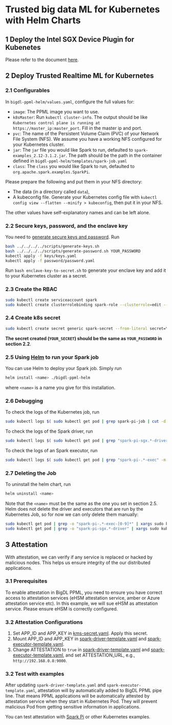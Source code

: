 # Trusted big data ML for Kubernetes with Helm Charts

## 1 Deploy the Intel SGX Device Plugin for Kubenetes

Please refer to the document [here][devicePluginK8sQuickStart].

## 2 Deploy Trusted Realtime ML for Kubernetes

### 2.1 Configurables

In `bigdl-ppml-helm/values.yaml`, configure the full values for: 
- `image`: The PPML image you want to use.
- `k8sMaster`: Run `kubectl cluster-info`. The output should be like `Kubernetes control plane is running at https://master_ip:master_port`. Fill in the master ip and port.
- `pvc`: The name of the Persistent Volume Claim (PVC) of your Network File System (NFS). We assume you have a working NFS configured for your Kubernetes cluster. 
- `jar`: The `jar` file you would like Spark to run, defaulted to `spark-examples_2.12-3.1.2.jar`. The path should be the path in the container defined in `bigdl-ppml-helm/templates/spark-job.yaml`
- `class`: The `class` you would like Spark to run, defaulted to `org.apache.spark.examples.SparkPi`.

Please prepare the following and put them in your NFS directory:
- The data (in a directory called `data`), 
- A kubeconfig file. Generate your Kubernetes config file with `kubectl config view --flatten --minify > kubeconfig`, then put it in your NFS.

The other values have self-explanatory names and can be left alone.

### 2.2 Secure keys, password, and the enclave key

You need to [generate secure keys and password][keysNpassword]. Run
``` bash
bash ../../../../scripts/generate-keys.sh
bash ../../../../scripts/generate-password.sh YOUR_PASSWORD
kubectl apply -f keys/keys.yaml
kubectl apply -f password/password.yaml
```

Run `bash enclave-key-to-secret.sh` to generate your enclave key and add it to your Kubernetes cluster as a secret.

### 2.3 Create the RBAC
```bash
sudo kubectl create serviceaccount spark
sudo kubectl create clusterrolebinding spark-role --clusterrole=edit --serviceaccount=default:spark --namespace=default
```

### 2.4 Create k8s secret

``` bash
sudo kubectl create secret generic spark-secret --from-literal secret=YOUR_SECRET
```

**The secret created (`YOUR_SECRET`) should be the same as `YOUR_PASSWORD` in section 2.2**.

### 2.5 Using [Helm][helmsite] to run your Spark job

You can use Helm to deploy your Spark job. Simply run 
``` bash
helm install <name> ./bigdl-ppml-helm
```
where `<name>` is a name you give for this installation. 

### 2.6 Debugging

To check the logs of the Kubernetes job, run
``` bash
sudo kubectl logs $( sudo kubectl get pod | grep spark-pi-job | cut -d " " -f1 )
```

To check the logs of the Spark driver, run
``` bash
sudo kubectl logs $( sudo kubectl get pod | grep "spark-pi-sgx.*-driver" -m 1 | cut -d " " -f1 )
```

To check the logs of an Spark executor, run
``` bash 
sudo kubectl logs $( sudo kubectl get pod | grep "spark-pi-.*-exec" -m 1 | cut -d " " -f1 )
```

### 2.7 Deleting the Job

To uninstall the helm chart, run
``` bash
helm uninstall <name>
```

Note that the `<name>` must be the same as the one you set in section 2.5. Helm does not delete the driver and executors that are run by the Kubernetes Job, so for now we can only delete them manually: 
``` bash
sudo kubectl get pod | grep -o "spark-pi-.*-exec-[0-9]*" | xargs sudo kubectl delete pod
sudo kubectl get pod | grep -o "spark-pi-sgx.*-driver" | xargs sudo kubectl delete pod
```

## 3 Attestation

With attestation, we can verify if any service is replaced or hacked by malicious nodes. This helps us ensure integrity of the our distributed applications.

### 3.1 Prerequisites

To enable attestation in BigDL PPML, you need to ensure you have correct access to attestation services (eHSM attestation service, amber or Azure attestation service etc). In this example, we will sue eHSM as attestation service. Please ensure eHSM is correctly configured.

### 3.2 Attestation Configurations

1. Set APP_ID and APP_KEY in [kms-secret.yaml](https://github.com/intel-analytics/BigDL/blob/main/ppml/trusted-big-data-ml/python/docker-graphene/kubernetes/kms-secret.yaml). Apply this secret.
2. Mount APP_ID and APP_KEY in [spark-driver-template.yaml](https://github.com/intel-analytics/BigDL/blob/main/ppml/trusted-big-data-ml/python/docker-graphene/spark-driver-template.yaml#L13) and [spark-executor-template.yaml](https://github.com/intel-analytics/BigDL/blob/main/ppml/trusted-big-data-ml/python/docker-graphene/spark-executor-template.yaml#L13).
3. Change ATTESTATION to `true` in [spark-driver-template.yaml](https://github.com/intel-analytics/BigDL/blob/main/ppml/trusted-big-data-ml/python/docker-graphene/spark-driver-template.yaml#L10) and [spark-executor-template.yaml](https://github.com/intel-analytics/BigDL/blob/main/ppml/trusted-big-data-ml/python/docker-graphene/spark-executor-template.yaml#L10), and set ATTESTATION_URL, e.g., `http://192.168.0.8:9000`.

### 3.2 Test with examples

After updating `spark-driver-template.yaml` and `spark-executor-template.yaml`, attestation will by automatically added to BigDL PPML pipe line. That means PPML applications will be automatically attested by attestation service when they start in Kubernetes Pod. They will prevent malicious Pod from getting sensitive information in applications.

You can test attestation with [Spark Pi](https://github.com/intel-analytics/BigDL/tree/main/ppml/trusted-big-data-ml/python/docker-graphene#143-spark-pi-example) or other Kubernetes examples.


[devicePluginK8sQuickStart]: https://bigdl.readthedocs.io/en/latest/doc/PPML/QuickStart/deploy_intel_sgx_device_plugin_for_kubernetes.html
[keysNpassword]: https://github.com/intel-analytics/BigDL/tree/main/ppml/trusted-big-data-ml/python/docker-graphene#2-prepare-data-key-and-password
[helmsite]: https://helm.sh/
